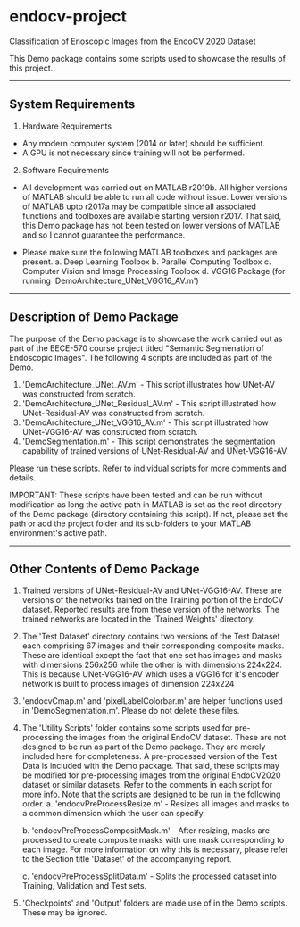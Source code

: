 # endocv-project
Classification of Enoscopic Images from the EndoCV 2020 Dataset

This Demo package contains some scripts used to showcase the results of this project.

--------------------
System Requirements
--------------------

1. Hardware Requirements

- Any modern computer system (2014 or later) should be sufficient. 
- A GPU is not necessary since training will not be performed.

2. Software Requirements

- All development was carried out on MATLAB r2019b. All higher versions of MATLAB should be able to run all code without issue. Lower versions of MATLAB upto r2017a may be compatible since all associated functions and toolboxes are available starting version r2017. That said, this Demo package has not been tested on lower versions of MATLAB and so I cannot guarantee the performance.

- Please make sure the following MATLAB toolboxes and packages are present.
	a. Deep Learning Toolbox
	b. Parallel Computing Toolbox
	c. Computer Vision and Image Processing Toolbox
	d. VGG16 Package (for running 'DemoArchitecture_UNet_VGG16_AV.m')

----------------------------
Description of Demo Package
----------------------------

The purpose of the Demo package is to showcase the work carried out as part of the EECE-570 course project titled "Semantic Segmenation of Endoscopic Images". The following 4 scripts are included as part of the Demo.

1. 'DemoArchitecture_UNet_AV.m'		 - This script illustrates how UNet-AV was constructed from scratch. 
2. 'DemoArchitecture_UNet_Residual_AV.m' - This script illustrated how UNet-Residual-AV was constructed from scratch.
3. 'DemoArchitecture_UNet_VGG16_AV.m'	 - This script illustrated how UNet-VGG16-AV was constructed from scratch.
4. 'DemoSegmentation.m'			 - This script demonstrates the segmentation capability of trained versions of UNet-Residual-AV and UNet-VGG16-AV.

Please run these scripts. Refer to individual scripts for more comments and details.

IMPORTANT: These scripts have been tested and can be run without modification as long the active path in MATLAB is set as the root directory of the Demo package (directory containing this script). If not, please set the path or add the project folder and its sub-folders to your MATLAB environment's active path.

----------------------------
Other Contents of Demo Package
----------------------------

1. Trained versions of UNet-Residual-AV and UNet-VGG16-AV. These are versions of the networks trained on the Training portion of the EndoCV dataset. Reported results are from these version of the networks. The trained networks are located in the 'Trained Weights' directory.

2. The 'Test Dataset' directory contains two versions of the Test Dataset each comprising 67 images and their corresponding composite masks. These are identical except the fact that one set has images and masks with dimensions 256x256 while the other is with dimensions 224x224. This is because UNet-VGG16-AV which uses a VGG16 for it's encoder network is built to process images of dimension 224x224

3. 'endocvCmap.m' and 'pixelLabelColorbar.m' are helper functions used in 'DemoSegmentation.m'. Please do not delete these files.

4. The 'Utility Scripts' folder contains some scripts used for pre-processing the images from the original EndoCV dataset. These are not designed to be run as part of the Demo package. They are merely included here for completeness. A pre-processed version of the Test Data is included with the Demo package. That said, these scripts may be modified for pre-processing images from the original EndoCV2020 dataset or similar datasets. Refer to the comments in each script for more info. Note that the scripts are designed to be run in the following order.
	a. 'endocvPreProcessResize.m'		- Resizes all images and masks to a common dimension which the user can specify.

	b. 'endocvPreProcessCompositMask.m'	- After resizing, masks are processed to create composite masks with one mask corresponding to each image. For more information on why this is necessary, please refer to the Section title 'Dataset' of the accompanying report.

	c. 'endocvPreProcessSplitData.m'	- Splits the processed dataset into Training, Validation and Test sets.

5. 'Checkpoints' and 'Output' folders are made use of in the Demo scripts. These may be ignored.